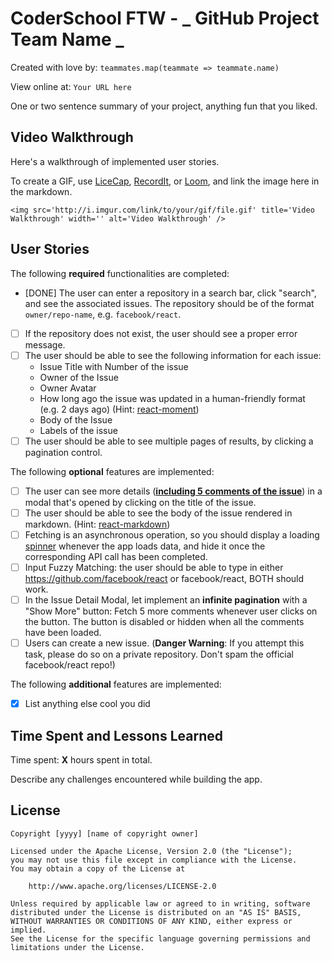 # CoderSchool FTW - _ GitHub Project Team Name _

Created with love by: `teammates.map(teammate => teammate.name)`

View online at: `Your URL here`

One or two sentence summary of your project, anything fun that you liked.

## Video Walkthrough

Here's a walkthrough of implemented user stories.

To create a GIF, use [LiceCap](http://www.cockos.com/licecap/), [RecordIt](http://www.recordit.co), or [Loom](http://www.useloom.com), and link the image here in the markdown.

```
<img src='http://i.imgur.com/link/to/your/gif/file.gif' title='Video Walkthrough' width='' alt='Video Walkthrough' />
```

## User Stories

The following **required** functionalities are completed:

- [DONE] The user can enter a repository in a search bar, click "search", and see the associated issues. The repository should be of the format `owner/repo-name`, e.g. `facebook/react`.
- [ ] If the repository does not exist, the user should see a proper error message.
- [ ] The user should be able to see the following information for each issue:
  - Issue Title with Number of the issue
  - Owner of the Issue
  - Owner Avatar
  - How long ago the issue was updated in a human-friendly format (e.g. 2 days ago) (Hint: [react-moment](https://www.npmjs.com/package/react-moment#installing))
  - Body of the Issue
  - Labels of the issue
- [ ] The user should be able to see multiple pages of results, by clicking a pagination control.

The following **optional** features are implemented:

- [ ] The user can see more details (**[including 5 comments of the issue](https://developer.github.com/v3/issues/comments/)**) in a modal that's opened by clicking on the title of the issue.
- [ ] The user should be able to see the body of the issue rendered in markdown. (Hint: [react-markdown](https://github.com/rexxars/react-markdown))
- [ ] Fetching is an asynchronous operation, so you should display a loading [spinner](https://www.npmjs.com/package/react-spinners) whenever the app loads data, and hide it once the corresponding API call has been completed.
- [ ] Input Fuzzy Matching: the user should be able to type in either https://github.com/facebook/react or facebook/react, BOTH should work.
- [ ] In the Issue Detail Modal, let implement an **infinite pagination** with a "Show More" button: Fetch 5 more comments whenever user clicks on the button. The button is disabled or hidden when all the comments have been loaded.
- [ ] Users can create a new issue. (**Danger Warning**: If you attempt this task, please do so on a private repository. Don't spam the official facebook/react repo!)

The following **additional** features are implemented:

- [x] List anything else cool you did

## Time Spent and Lessons Learned

Time spent: **X** hours spent in total.

Describe any challenges encountered while building the app.

## License

    Copyright [yyyy] [name of copyright owner]

    Licensed under the Apache License, Version 2.0 (the "License");
    you may not use this file except in compliance with the License.
    You may obtain a copy of the License at

        http://www.apache.org/licenses/LICENSE-2.0

    Unless required by applicable law or agreed to in writing, software
    distributed under the License is distributed on an "AS IS" BASIS,
    WITHOUT WARRANTIES OR CONDITIONS OF ANY KIND, either express or implied.
    See the License for the specific language governing permissions and
    limitations under the License.
